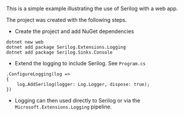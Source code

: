 This is a simple example illustrating the use of Serilog with a web app.

The project was created with the following steps.

* Create the project and add NuGet dependencies
```
dotnet new web
dotnet add package Serilog.Extensions.Logging
dotnet add package Serilog.Sinks.Console
```

* Extend the logging to include Serilog.  See `Program.cs`
```
.ConfigureLogging(log =>
{
    log.AddSerilog(logger: Log.Logger, dispose: true);
})
```

* Logging can then used directly to Serilog or via the `Microsoft.Extensions.Logging` pipeline.
